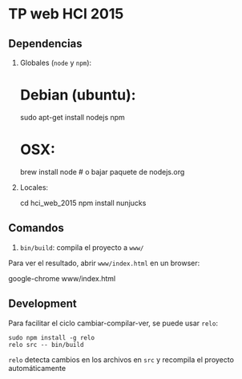 # TP web HCI 2015



## Dependencias

1. Globales (`node` y `npm`):

    # Debian (ubuntu):
    sudo apt-get install nodejs npm

    # OSX:
    brew install node # o bajar paquete de nodejs.org


2. Locales:

    cd hci_web_2015
    npm install nunjucks


## Comandos

1. `bin/build`: compila el proyecto a `www/`


Para ver el resultado, abrir `www/index.html` en un browser:

  google-chrome www/index.html


## Development

Para facilitar el ciclo cambiar-compilar-ver, se puede usar `relo`:

    sudo npm install -g relo
    relo src -- bin/build

`relo` detecta cambios en los archivos en `src` y recompila el proyecto automáticamente
